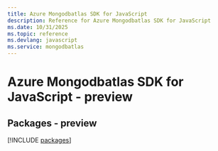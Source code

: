 ```yaml
---
title: Azure Mongodbatlas SDK for JavaScript
description: Reference for Azure Mongodbatlas SDK for JavaScript
ms.date: 10/31/2025
ms.topic: reference
ms.devlang: javascript
ms.service: mongodbatlas
---
```

# Azure Mongodbatlas SDK for JavaScript - preview
## Packages - preview
[!INCLUDE [packages](mongodbatlas-index.md)]